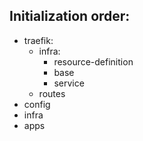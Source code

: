 ## Initialization order:

- traefik:
    - infra:
        - resource-definition
        - base
        - service
    - routes
- config
- infra
- apps